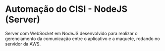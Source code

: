 # Automação do CISI - NodeJS (Server)

Server com WebSocket em NodeJS desenvolvido para realizar o gerenciamento da comunicação entre o aplicativo e a maquete, rodando no servidor da AWS.
